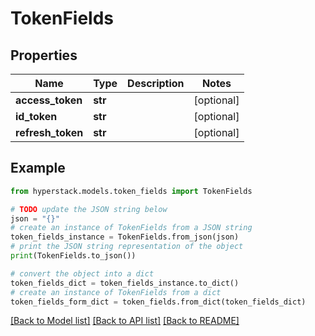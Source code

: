 # TokenFields


## Properties

Name | Type | Description | Notes
------------ | ------------- | ------------- | -------------
**access_token** | **str** |  | [optional] 
**id_token** | **str** |  | [optional] 
**refresh_token** | **str** |  | [optional] 

## Example

```python
from hyperstack.models.token_fields import TokenFields

# TODO update the JSON string below
json = "{}"
# create an instance of TokenFields from a JSON string
token_fields_instance = TokenFields.from_json(json)
# print the JSON string representation of the object
print(TokenFields.to_json())

# convert the object into a dict
token_fields_dict = token_fields_instance.to_dict()
# create an instance of TokenFields from a dict
token_fields_form_dict = token_fields.from_dict(token_fields_dict)
```
[[Back to Model list]](../README.md#documentation-for-models) [[Back to API list]](../README.md#documentation-for-api-endpoints) [[Back to README]](../README.md)


